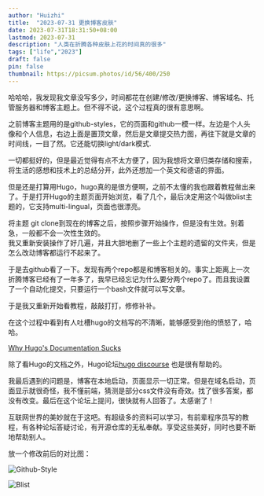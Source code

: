 ```yaml
---
author: "Huizhi"
title:  "2023-07-31 更换博客皮肤" 
date: 2023-07-31T18:31:50+08:00 
lastmod: 2023-07-31
description: "人类在折腾各种皮肤上花的时间真的很多"
tags: ["life","2023"]
draft: false
pin: false
thumbnail: https://picsum.photos/id/56/400/250
---
```


哈哈哈，我发现我文章没写多少，时间都花在创建/修改/更换博客、博客域名、托管服务器和博客主题上。但不得不说，这个过程真的很有意思啊。

之前博客主题用的是github-styles，它的页面和github一模一样。左边是个人头像和个人信息，右边上面是置顶文章，然后是文章提交热力图，再往下就是文章的时间线，一目了然。它还能切换light/dark模式.


一切都挺好的，但是最近觉得有点不太方便了，因为我想将文章归类存储和搜索，将生活的感想和技术上的总结分开，此外还想加一个英文和德语的界面。

但是还是打算用Hugo，hugo真的是很方便啊，之前不太懂的我也跟着教程做出来了。于是打开Hugo的主题页面开始浏览，看了几个，最后决定用这个叫做blist主题的，它支持multi-lingual，页面也很漂亮。

将主题 git clone到现在的博客之后，按照步骤开始操作，但是没有生效。别着急，一般都不会一次性生效的。  
我又重新安装操作了好几遍，并且大胆地删了一些上个主题的遗留的文件夹，但是怎么改动博客都运行不起来了。

于是去github看了一下。发现有两个repo都是和博客相关的。事实上距离上一次折腾博客已经有了一年多了，我早已经忘记为什么要分两个repo了。而且我设置了一个自动化提交，只要运行一个bash文件就可以写文章。

于是我又重新开始看教程，敲敲打打，修修补补。

在这个过程中看到有人吐槽hugo的文档写的不清晰，能够感受到他的愤怒了，哈哈。

[Why Hugo's Documentation Sucks](https://sagar.se/blog/hugo-documentation/)


除了看Hugo的文档之外，Hugo论坛[hugo discourse](https://discourse.gohugo.io/) 也是很有帮助的。

我最后遇到的问题是，博客在本地启动，页面显示一切正常。但是在域名启动，页面显示就很奇怪，我不懂前端，猜测是部分css文件没有奇效。找了很多答案，都没有改变。最后在这个论坛上提问，很快就有人回答了。太感谢了！

互联网世界的美妙就在于这吧。有超级多的资料可以学习，有前辈程序员写的教程，有各种论坛答疑讨论，有开源仓库的无私奉献。享受这些美好，同时也要不断地帮助别人。

放一个修改前后的对比图：


![Github-Style](/img/20230731/github_styles_display.jpeg)


![Blist](/img/20230731/blist_english.jpeg)
